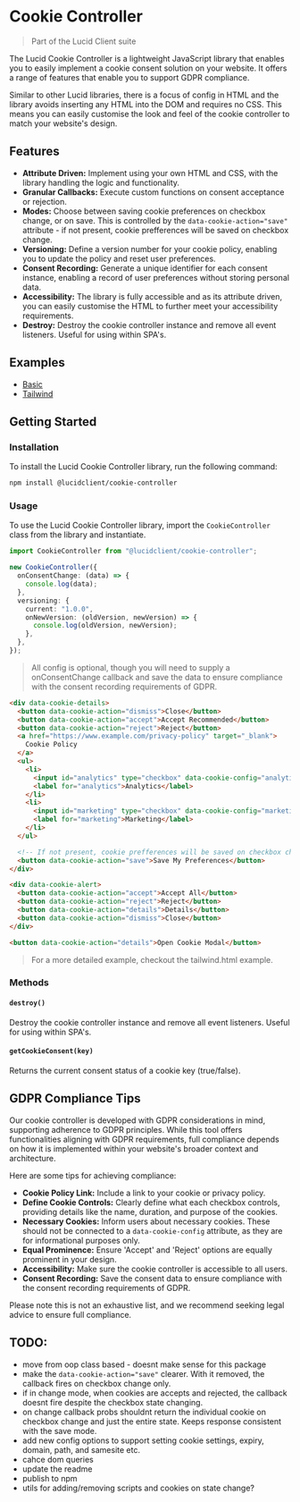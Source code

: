 # Cookie Controller

> Part of the Lucid Client suite

The Lucid Cookie Controller is a lightweight JavaScript library that enables you to easily implement a cookie consent solution on your website. It offers a range of features that enable you to support GDPR compliance.

Similar to other Lucid libraries, there is a focus of config in HTML and the library avoids inserting any HTML into the DOM and requires no CSS. This means you can easily customise the look and feel of the cookie controller to match your website's design.

## Features

- **Attribute Driven:** Implement using your own HTML and CSS, with the library handling the logic and functionality.
- **Granular Callbacks:** Execute custom functions on consent acceptance or rejection.
- **Modes:** Choose between saving cookie preferences on checkbox change, or on save. This is controlled by the `data-cookie-action="save"` attribute - if not present, cookie prefferences will be saved on checkbox change.
- **Versioning:** Define a version number for your cookie policy, enabling you to update the policy and reset user preferences.
- **Consent Recording:** Generate a unique identifier for each consent instance, enabling a record of user preferences without storing personal data.
- **Accessibility:** The library is fully accessible and as its attribute driven, you can easily customise the HTML to further meet your accessibility requirements.
- **Destroy:** Destroy the cookie controller instance and remove all event listeners. Useful for using within SPA's.

## Examples

- [Basic](https://github.com/ProtoDigitalUK/lucid_primitives/tree/master/packages/cookie-controller/examples/basic.html)
- [Tailwind](https://github.com/ProtoDigitalUK/lucid_primitives/tree/master/packages/cookie-controller/examples/tailwind.html)

## Getting Started

### Installation

To install the Lucid Cookie Controller library, run the following command:

```bash
npm install @lucidclient/cookie-controller
```

### Usage

To use the Lucid Cookie Controller library, import the `CookieController` class from the library and instantiate.

```typescript
import CookieController from "@lucidclient/cookie-controller";

new CookieController({
  onConsentChange: (data) => {
    console.log(data);
  },
  versioning: {
    current: "1.0.0",
    onNewVersion: (oldVersion, newVersion) => {
      console.log(oldVersion, newVersion);
    },
  },
});
```

> All config is optional, though you will need to supply a onConsentChange callback and save the data to ensure compliance with the consent recording requirements of GDPR.

```html
<div data-cookie-details>
  <button data-cookie-action="dismiss">Close</button>
  <button data-cookie-action="accept">Accept Recommended</button>
  <button data-cookie-action="reject">Reject</button>
  <a href="https://www.example.com/privacy-policy" target="_blank">
    Cookie Policy
  </a>
  <ul>
    <li>
      <input id="analytics" type="checkbox" data-cookie-config="analytics" />
      <label for="analytics">Analytics</label>
    </li>
    <li>
      <input id="marketing" type="checkbox" data-cookie-config="marketing" />
      <label for="marketing">Marketing</label>
    </li>
  </ul>

  <!-- If not present, cookie prefferences will be saved on checkbox change -->
  <button data-cookie-action="save">Save My Preferences</button>
</div>

<div data-cookie-alert>
  <button data-cookie-action="accept">Accept All</button>
  <button data-cookie-action="reject">Reject</button>
  <button data-cookie-action="details">Details</button>
  <button data-cookie-action="dismiss">Close</button>
</div>

<button data-cookie-action="details">Open Cookie Modal</button>
```

> For a more detailed example, checkout the tailwind.html example.

### Methods

#### `destroy()`

Destroy the cookie controller instance and remove all event listeners. Useful for using within SPA's.

#### `getCookieConsent(key)`

Returns the current consent status of a cookie key (true/false).

## GDPR Compliance Tips

Our cookie controller is developed with GDPR considerations in mind, supporting adherence to GDPR principles. While this tool offers functionalities aligning with GDPR requirements, full compliance depends on how it is implemented within your website's broader context and architecture.

Here are some tips for achieving compliance:

- **Cookie Policy Link:** Include a link to your cookie or privacy policy.
- **Define Cookie Controls:** Clearly define what each checkbox controls, providing details like the name, duration, and purpose of the cookies.
- **Necessary Cookies:** Inform users about necessary cookies. These should not be connected to a `data-cookie-config` attribute, as they are for informational purposes only.
- **Equal Prominence:** Ensure 'Accept' and 'Reject' options are equally prominent in your design.
- **Accessibility:** Make sure the cookie controller is accessible to all users.
- **Consent Recording:** Save the consent data to ensure compliance with the consent recording requirements of GDPR.

Please note this is not an exhaustive list, and we recommend seeking legal advice to ensure full compliance.



## TODO:

- move from oop class based - doesnt make sense for this package
- make the `data-cookie-action="save"` clearer. With it removed, the callback fires on checkbox change only.
- if in change mode, when cookies are accepts and rejected, the callback doesnt fire despite the checkbox state changing.
- on change callback probs shouldnt return the individual cookie on checkbox change and just the entire state. Keeps response consistent with the save mode.
- add new config options to support setting cookie settings, expiry, domain, path, and samesite etc.
- cahce dom queries
- update the readme
- publish to npm
- utils for adding/removing scripts and cookies on state change?